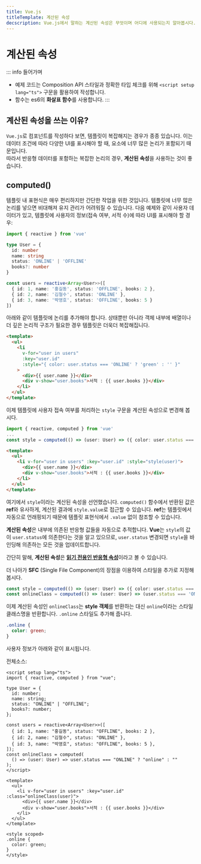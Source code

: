 ```yaml
---
title: Vue.js
titleTemplate: 계산된 속성
decscription: Vue.js에서 말하는 계산된 속성은 무엇이며 어디에 사용되는지 알아봅시다.
---
```


<script setup lang="ts">
import Example3 from './source/reactive/03.vue';
</script>

# 계산된 속성

::: info 들어가며

- 예제 코드는 Composition API 스타일과 정확한 타입 체크를 위해 `<script setup lang="ts">` 구문을 활용하여 작성합니다.
- 함수는 es6의 **화살표 함수**를 사용합니다.
  :::

## 계산된 속성을 쓰는 이유?

`Vue.js`로 컴포넌트를 작성하다 보면, 템플릿이 복잡해지는 경우가 종종 있습니다. 이는 데이터 조건에 따라 다양한 UI를 표시해야 할 때, 요소에 너무 많은 논리가 포함되기 때문입니다.\
따라서 반응형 데이터를 포함하는 복잡한 논리의 경우, **계산된 속성**을 사용하는 것이 좋습니다.

## computed()

템플릿 내 표현식은 매우 편리하지만 간단한 작업을 위한 것입니다. 템플릿에 너무 많은 논리를 넣으면 비대해져 유지 관리가 어려워질 수 있습니다. 다음 예제와 같이 사용자 데이터가 있고, 템플릿에 사용자의 정보(접속 여부, 서적 수)에 따라 UI를 표시해야 할 경우:

```ts
import { reactive } from 'vue'

type User = {
  id: number
  name: string
  status: 'ONLINE' | 'OFFLINE'
  books?: number
}

const users = reactive<Array<User>>([
  { id: 1, name: '홍길동', status: 'OFFLINE', books: 2 },
  { id: 2, name: '김철수', status: 'ONLINE' },
  { id: 3, name: '박영호', status: 'OFFLINE', books: 5 }
])
```

아래와 같이 템플릿에 논리를 추가해야 합니다. 상태뿐만 아니라 객체 내부에 배열이나 더 깊은 논리적 구조가 필요한 경우 템플릿은 더욱더 복잡해집니다.

```html
<template>
  <ul>
    <li
      v-for="user in users"
      :key="user.id"
      :style="{ color: user.status === 'ONLINE' ? 'green' : '' }"
    >
      <div>{{ user.name }}</div>
      <div v-show="user.books">서적 : {{ user.books }}</div>
    </li>
  </ul>
</template>
```

이제 템플릿에 사용자 접속 여부를 처리하는 `style` 구문을 계산된 속성으로 변경해 봅시다.

```ts
import { reactive, computed } from 'vue'
...
const style = computed(() => (user: User) => ({ color: user.status === 'ONLINE' ? 'green' : '' }))
```

```html
<template>
  <ul>
    <li v-for="user in users" :key="user.id" :style="style(user)">
      <div>{{ user.name }}</div>
      <div v-show="user.books">서적 : {{ user.books }}</div>
    </li>
  </ul>
</template>
```

여기에서 `style`이라는 계산된 속성을 선언했습니다. `computed()` 함수에서 반환된 값은 **ref**와 유사하게, 계산된 결과에 `style.value`로 접근할 수 있습니다. **ref**는 템플릿에서 자동으로 언래핑되기 때문에 템플릿 표현식에서 `.value` 없이 참조할 수 있습니다.

**계산된 속성**은 내부에 의존된 반응형 값들을 자동으로 추적합니다. **Vue**는 `style`의 값이 `user.status`에 의존한다는 것을 알고 있으므로, `user.status` 변경되면 `style`을 바인딩해 의존하는 모든 것을 업데이트합니다.

간단히 말해, **계산된 속성**은 <u>**읽기 전용인 반응형 속성**</u>이라고 볼 수 있습니다.

더 나아가 **SFC** (Single File Component)의 장점을 이용하여 스타일을 추가로 지정해 봅시다.

```ts
const style = computed(() => (user: User) => ({ color: user.status === 'ONLINE' ? 'green' : '' })) // [!code --]
const onlineClass = computed(() => (user: User) => (user.status === 'ONLINE' ? 'online' : '')) // [!code ++]
```

이제 계산된 속성인 `onlineClass`는 **style 객체**를 반환하는 대신 `online`이라는 스타일 클래스명을 반환합니다. `.online` 스타일도 추가해 줍니다.

```css
.online {
  color: green;
}
```

사용자 정보가 아래와 같이 표시됩니다.
<ClientOnly>
<Example3 />
</ClientOnly>

전체소스:

```vue
<script setup lang="ts">
import { reactive, computed } from "vue";

type User = {
  id: number;
  name: string;
  status: "ONLINE" | "OFFLINE";
  books?: number;
};

const users = reactive<Array<User>>([
  { id: 1, name: "홍길동", status: "OFFLINE", books: 2 },
  { id: 2, name: "김철수", status: "ONLINE" },
  { id: 3, name: "박영호", status: "OFFLINE", books: 5 },
]);
const onlineClass = computed(
  () => (user: User) => user.status === "ONLINE" ? "online" : ""
);
</script>

<template>
  <ul>
    <li v-for="user in users" :key="user.id" :class="onlineClass(user)">
      <div>{{ user.name }}</div>
      <div v-show="user.books">서적 : {{ user.books }}</div>
    </li>
  </ul>
</template>

<style scoped>
.online {
  color: green;
}
</style>

```
